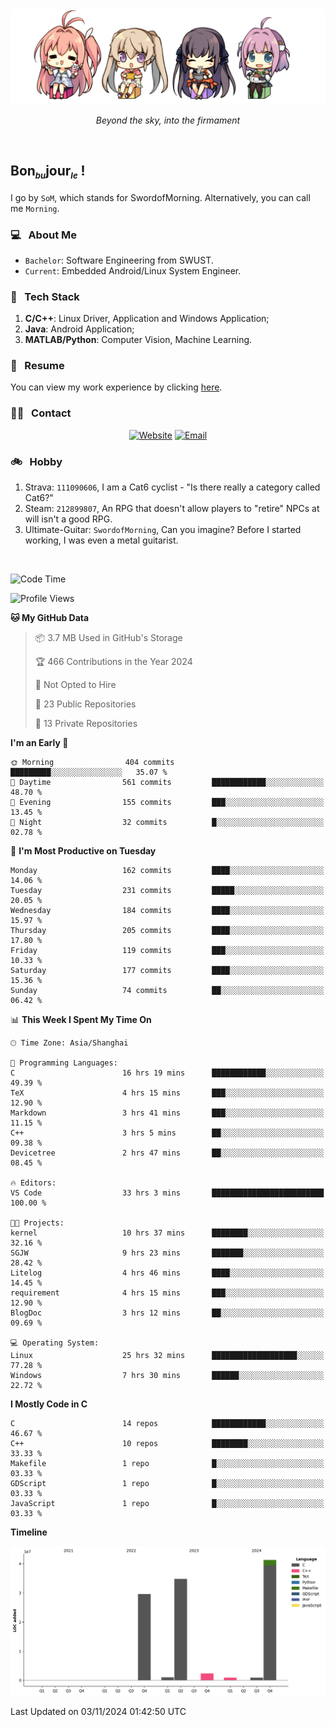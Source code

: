 <img src="./pic/Aokana.png">
<p align="center"><em>Beyond the sky, into the firmament</em></p>

<br/>

## Bon<sub><em><font size=2>bu</font></em></sub>jour<sub><em><font size=2>le</font></em></sub> !

I go by `SoM`, which stands for SwordofMorning. Alternatively, you can call me `Morning`.

### 💻 &nbsp; About Me

- `Bachelor`: Software Engineering from SWUST.
- `Current`: Embedded Android/Linux System Engineer.

### 🔧 &nbsp; Tech Stack

1. **C/C++**: Linux Driver, Application and Windows Application;
2. **Java**: Android Application;
3. **MATLAB/Python**: Computer Vision, Machine Learning.

### 📝 &nbsp; Resume

You can view my work experience by clicking <a href="https://swordofmorning.com/index.php/contact/">here</a>.

### 🤝🏻 &nbsp; Contact

<p align="center">
<a href="https://swordofmorning.com/"><img alt="Website" src="https://img.shields.io/badge/Website-swordofmorning.com-blue?style=flat-square&logo=google-chrome"></a>
<a href="mailto:master@xiaojintao.email
"><img alt="Email" src="https://img.shields.io/badge/Email-master@xiaojintao.email-blue?style=flat-square&logo=gmail"></a>
</p>

### 🚲 &nbsp; Hobby

1. Strava: `111090606`, I am a Cat6 cyclist - "Is there really a category called Cat6?"
2. Steam: `212899807`, An RPG that doesn't allow players to "retire" NPCs at will isn't a good RPG.
3. Ultimate-Guitar: `SwordofMorning`, Can you imagine? Before I started working, I was even a metal guitarist.

<br/>

<!--START_SECTION:waka-->
![Code Time](http://img.shields.io/badge/Code%20Time-288%20hrs%2018%20mins-blue)

![Profile Views](http://img.shields.io/badge/Profile%20Views-0-blue)

**🐱 My GitHub Data** 

> 📦 3.7 MB Used in GitHub's Storage 
 > 
> 🏆 466 Contributions in the Year 2024
 > 
> 🚫 Not Opted to Hire
 > 
> 📜 23 Public Repositories 
 > 
> 🔑 13 Private Repositories 
 > 
**I'm an Early 🐤** 

```text
🌞 Morning                404 commits         █████████░░░░░░░░░░░░░░░░   35.07 % 
🌆 Daytime                561 commits         ████████████░░░░░░░░░░░░░   48.70 % 
🌃 Evening                155 commits         ███░░░░░░░░░░░░░░░░░░░░░░   13.45 % 
🌙 Night                  32 commits          █░░░░░░░░░░░░░░░░░░░░░░░░   02.78 % 
```
📅 **I'm Most Productive on Tuesday** 

```text
Monday                   162 commits         ████░░░░░░░░░░░░░░░░░░░░░   14.06 % 
Tuesday                  231 commits         █████░░░░░░░░░░░░░░░░░░░░   20.05 % 
Wednesday                184 commits         ████░░░░░░░░░░░░░░░░░░░░░   15.97 % 
Thursday                 205 commits         ████░░░░░░░░░░░░░░░░░░░░░   17.80 % 
Friday                   119 commits         ███░░░░░░░░░░░░░░░░░░░░░░   10.33 % 
Saturday                 177 commits         ████░░░░░░░░░░░░░░░░░░░░░   15.36 % 
Sunday                   74 commits          ██░░░░░░░░░░░░░░░░░░░░░░░   06.42 % 
```


📊 **This Week I Spent My Time On** 

```text
🕑︎ Time Zone: Asia/Shanghai

💬 Programming Languages: 
C                        16 hrs 19 mins      ████████████░░░░░░░░░░░░░   49.39 % 
TeX                      4 hrs 15 mins       ███░░░░░░░░░░░░░░░░░░░░░░   12.90 % 
Markdown                 3 hrs 41 mins       ███░░░░░░░░░░░░░░░░░░░░░░   11.15 % 
C++                      3 hrs 5 mins        ██░░░░░░░░░░░░░░░░░░░░░░░   09.38 % 
Devicetree               2 hrs 47 mins       ██░░░░░░░░░░░░░░░░░░░░░░░   08.45 % 

🔥 Editors: 
VS Code                  33 hrs 3 mins       █████████████████████████   100.00 % 

🐱‍💻 Projects: 
kernel                   10 hrs 37 mins      ████████░░░░░░░░░░░░░░░░░   32.16 % 
SGJW                     9 hrs 23 mins       ███████░░░░░░░░░░░░░░░░░░   28.42 % 
Litelog                  4 hrs 46 mins       ████░░░░░░░░░░░░░░░░░░░░░   14.45 % 
requirement              4 hrs 15 mins       ███░░░░░░░░░░░░░░░░░░░░░░   12.90 % 
BlogDoc                  3 hrs 12 mins       ██░░░░░░░░░░░░░░░░░░░░░░░   09.69 % 

💻 Operating System: 
Linux                    25 hrs 32 mins      ███████████████████░░░░░░   77.28 % 
Windows                  7 hrs 30 mins       ██████░░░░░░░░░░░░░░░░░░░   22.72 % 
```

**I Mostly Code in C** 

```text
C                        14 repos            ████████████░░░░░░░░░░░░░   46.67 % 
C++                      10 repos            ████████░░░░░░░░░░░░░░░░░   33.33 % 
Makefile                 1 repo              █░░░░░░░░░░░░░░░░░░░░░░░░   03.33 % 
GDScript                 1 repo              █░░░░░░░░░░░░░░░░░░░░░░░░   03.33 % 
JavaScript               1 repo              █░░░░░░░░░░░░░░░░░░░░░░░░   03.33 % 
```



**Timeline**

![Lines of Code chart](https://raw.githubusercontent.com/SwordofMorning/SwordofMorning/main/assets/bar_graph.png)


 Last Updated on 03/11/2024 01:42:50 UTC
<!--END_SECTION:waka-->
